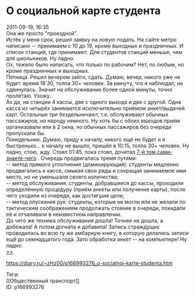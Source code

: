 О социальной карте студента
============================

   
 2011-09-19, 16:35   
  Она же просто "проездной".   
 Истёк у меня срок, решил заявку на новую подать. На сайте метро написано -- принимаем с 10 до 19, кроме выходных и праздничных. И список станций, где принимают. Для студентов станций меньше, чем для школьников. Ну ладно.   
 Ох, тяжело было написать, что только по рабочим? Нет, по любым, но кроме праздничных и выходных.   
 Пятница. Решил вечером зайти, сдать. Думаю, вечер, никого уже не будет. время 18:30, толпа 30+ человек. За минуту, что я наблюдал, не сдвинулась. Значит на обслуживание более одной минуты, точно пролетаю. Ухожу.   
 Ах да, на станции 4 кассы, две с одного выхода и две с другой. Одна касса из четырёх занимается исключительно приёмом анкет/выдачей карт. Остальные три бездельничают, т.к. обслуживают обычных пассажиров, но народу немного. Ну хоть бы с обоих выходов приём организовали или в 2 окна, но обычных пассажиров без очереди пропускали бы.   
 Понедельник. Думаю, приду к началу, никого ещё не будет и я быстренько... к началу не вышло, пришёл в 10:15, толпа 30+ человек. Ну ладно, стою, жду. Стоял 01:45, пока стоял, дочитал  [7-й том сами-знаете-чего](Fushimi%20Tsukasa%20%20Ore%20no%20imouto%20ga%20konna%20ni%20kawaii%20wake%20ga%20nai,%20vol.%2007)  . Очередь продвигалась тремя путями:   
 -- метод прямого уплотнения (доминирующий): студенты медленно продвигались к кассе, смыкая свои ряды и сокращая занимаемое ими место, но не уменьшали своего количества;   
 -- метод обслуживания: студенты, добравшиеся до кассы, проходили определённую процедуру (приём анкеты или получение карты), после чего уходили из очереди, как достигшие цели;   
 -- метод опускания рук: студенты, которые не могли или не желали по тактическим соображениям продолжать стояние в очереди, покидали её и отчаливали в неизвестном направлении.   
 До чего же техника обслуживания дошла! Точнее не дошла, а добежала! А потом догнала и добавила! Запись страждущих проводилась во всю ту же амбарную книгу, в которую делались записи ещё до семнадцатого года. Зато обработка анкет -- на компьютере! Ну ладно.   
  [>>](Снова%20о%20социальной%20карте%20студента)    
    
 <https://diary.ru/~zHz00/p166993276_o-socialnoj-karte-studenta.htm>   
   
 Теги:   
 [[Общественный транспорт]]   
 ID: p166993276